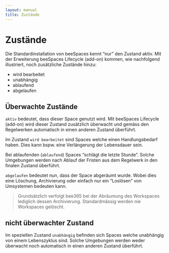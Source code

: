 ```yaml
---
layout: manual
title: Zustände
---
```

# Zustände
Die Standardinstallation von beeSpaces kennt “nur” den Zustand aktiv.
Mit der Erweiterung beeSpaces Lifecycle (add-on) kommen, wie nachfolgend illustriert, noch zusätzliche Zustände hinzu:
- wird bearbeitet
- unabhängig
- ablaufend
- abgelaufen

## Überwachte Zustände
`aktiv` bedeutet, dass dieser Space genutzt wird. Mit beeSpaces Lifecycle (add-on) wird dieser Zustand zusätzlich überwacht und gemäss den Regelwerken automatisch in einen anderen Zustand überführt.

Im Zustand `wird bearbeitet` sind Spaces welche einen Handlungsbedarf haben. Dies kann bspw. eine Verlängerung der Lebensdauer sein.

Bei ablaufenden (`ablaufend`) Spaces “schlägt die letzte Stunde”. Solche Umgebungen werden nach Ablauf der Fristen aus dem Regelwerk in den finalen Zustand überführt.

`abgelaufen` bedeutet nun, dass der Space abgeräumt wurde. Wobei dies eine Löschung, Archivierung oder einfach nur ein “Loslösen” von Umsystemen bedeuten kann.

> Grundsätzlich verfolgt bee365 bei der Abräumung des Workspaces lediglich dessen Archivierung. Standardmässig werden nie Workspaces gelöscht.

## nicht überwachter Zustand
Im speziellen Zustand `unabhängig` befinden sich Spaces welche unabhängig von einem Lebenszyklus sind. Solche Umgebungen werden weder überwacht noch automatisch in einen anderen Zustand überführt.